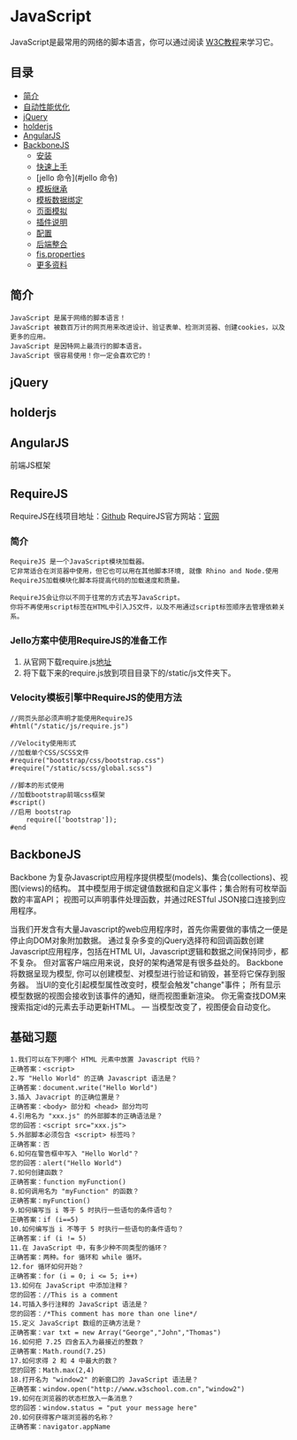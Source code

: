 JavaScript
==========

JavaScript是最常用的网络的脚本语言，你可以通过阅读  [W3C教程](http://www.w3school.com.cn/js/index.asp/)来学习它。

## 目录
* [简介](#简介)
* [自动性能优化](#自动性能优化)
* [jQuery](#jQuery)
* [holderjs](#holderjs)
* [AngularJS](#AngularJS)
* [BackboneJS](#BackboneJS)
  * [安装](#安装)
  * [快速上手](#快速上手)
  * [jello 命令](#jello 命令)
  * [模板继承](#模板继承)
  * [模板数据绑定](#模板继承)
  * [页面模拟](#页面模拟)
  * [插件说明](#插件说明)
  * [配置](#配置)
  * [后端整合](#后端整合)
  * [fis.properties](#fisproperties)
  * [更多资料](#更多资料)


## 简介

```
JavaScript 是属于网络的脚本语言！
JavaScript 被数百万计的网页用来改进设计、验证表单、检测浏览器、创建cookies，以及更多的应用。
JavaScript 是因特网上最流行的脚本语言。
JavaScript 很容易使用！你一定会喜欢它的！
```




## jQuery

## holderjs

## AngularJS
前端JS框架

## RequireJS
RequireJS在线项目地址：[Github](https://github.com/jrburke/requirejs/)
RequireJS官方网站：[官网](http://requirejs.org/)

### 简介

```
RequireJS 是一个JavaScript模块加载器。
它非常适合在浏览器中使用，但它也可以用在其他脚本环境, 就像 Rhino and Node.使用RequireJS加载模块化脚本将提高代码的加载速度和质量。

RequireJS会让你以不同于往常的方式去写JavaScript。
你将不再使用script标签在HTML中引入JS文件，以及不用通过script标签顺序去管理依赖关系。
```

### Jello方案中使用RequireJS的准备工作

1. 从官网下载require.js[地址](http://www.requirejs.cn/docs/download.html)
2. 将下载下来的require.js放到项目目录下的/static/js文件夹下。

### Velocity模板引擎中RequireJS的使用方法

    //网页头部必须声明才能使用RequireJS
    #html("/static/js/require.js")

    //Velocity使用形式
    //加载单个CSS/SCSS文件
    #require("bootstrap/css/bootstrap.css")
    #require("/static/scss/global.scss")

    //脚本的形式使用
    //加载bootstrap前端css框架
    #script()
    //启用 bootstrap
        require(['bootstrap']);
    #end


## BackboneJS

Backbone 为复杂Javascript应用程序提供模型(models)、集合(collections)、视图(views)的结构。
其中模型用于绑定键值数据和自定义事件；集合附有可枚举函数的丰富API； 视图可以声明事件处理函数，并通过RESTful JSON接口连接到应用程序。

当我们开发含有大量Javascript的web应用程序时，首先你需要做的事情之一便是停止向DOM对象附加数据。 通过复杂多变的jQuery选择符和回调函数创建Javascript应用程序，包括在HTML UI，Javascript逻辑和数据之间保持同步，都不复杂。 但对富客户端应用来说，良好的架构通常是有很多益处的。
Backbone将数据呈现为模型, 你可以创建模型、对模型进行验证和销毁，甚至将它保存到服务器。 当UI的变化引起模型属性改变时，模型会触发"change"事件； 所有显示模型数据的视图会接收到该事件的通知，继而视图重新渲染。 你无需查找DOM来搜索指定id的元素去手动更新HTML。 — 当模型改变了，视图便会自动变化。

## 基础习题

```
1.我们可以在下列哪个 HTML 元素中放置 Javascript 代码？
正确答案：<script>
2.写 "Hello World" 的正确 Javascript 语法是？
正确答案：document.write("Hello World")
3.插入 Javacript 的正确位置是？
正确答案：<body> 部分和 <head> 部分均可
4.引用名为 "xxx.js" 的外部脚本的正确语法是？
您的回答：<script src="xxx.js">
5.外部脚本必须包含 <script> 标签吗？
正确答案：否
6.如何在警告框中写入 "Hello World"？
您的回答：alert("Hello World")
7.如何创建函数？
正确答案：function myFunction()
8.如何调用名为 "myFunction" 的函数？
正确答案：myFunction()
9.如何编写当 i 等于 5 时执行一些语句的条件语句？
正确答案：if (i==5)
10.如何编写当 i 不等于 5 时执行一些语句的条件语句？
正确答案：if (i != 5)
11.在 JavaScript 中，有多少种不同类型的循环？
正确答案：两种。for 循环和 while 循环。
12.for 循环如何开始？
正确答案：for (i = 0; i <= 5; i++)
13.如何在 JavaScript 中添加注释？
您的回答：//This is a comment
14.可插入多行注释的 JavaScript 语法是？
您的回答：/*This comment has more than one line*/
15.定义 JavaScript 数组的正确方法是？
正确答案：var txt = new Array("George","John","Thomas")
16.如何把 7.25 四舍五入为最接近的整数？
正确答案：Math.round(7.25)
17.如何求得 2 和 4 中最大的数？
您的回答：Math.max(2,4)
18.打开名为 "window2" 的新窗口的 JavaScript 语法是？
正确答案：window.open("http://www.w3school.com.cn","window2")
19.如何在浏览器的状态栏放入一条消息？
您的回答：window.status = "put your message here"
20.如何获得客户端浏览器的名称？
正确答案：navigator.appName
```
